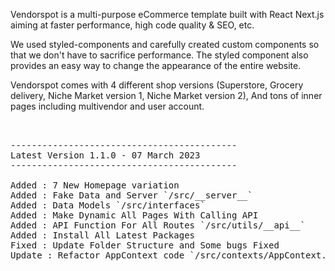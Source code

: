 
<p>Vendorspot is a multi-purpose eCommerce template built with React Next.js aiming at faster performance, high code quality & SEO, etc.</p>

<p>We used styled-components and carefully created custom components so that we don't have to sacrifice performance. The styled component also provides an easy way to change the appearance of the entire website.</p>

<p>Vendorspot comes with 4 different shop versions (Superstore, Grocery delivery, Niche Market version 1, Niche Market version 2), And tons of inner pages including multivendor and user account.</p>



<pre>


-------------------------------------------
Latest Version 1.1.0 - 07 March 2023
-------------------------------------------

Added : 7 New Homepage variation
Added : Fake Data and Server `/src/__server__`
Added : Data Models `/src/interfaces`
Added : Make Dynamic All Pages With Calling API
Added : API Function For All Routes `/src/utils/__api__`
Added : Install All Latest Packages
Fixed : Update Folder Structure and Some bugs Fixed
Update : Refactor AppContext code `/src/contexts/AppContext.tsx`
</pre>
